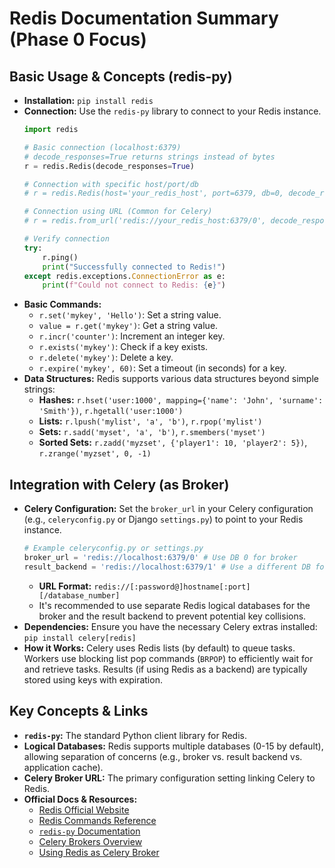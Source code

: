 # Redis Documentation Summary (Phase 0 Focus)

## Basic Usage & Concepts (redis-py)

*   **Installation:** `pip install redis`
*   **Connection:** Use the `redis-py` library to connect to your Redis instance.
    ```python
    import redis

    # Basic connection (localhost:6379)
    # decode_responses=True returns strings instead of bytes
    r = redis.Redis(decode_responses=True)

    # Connection with specific host/port/db
    # r = redis.Redis(host='your_redis_host', port=6379, db=0, decode_responses=True)

    # Connection using URL (Common for Celery)
    # r = redis.from_url('redis://your_redis_host:6379/0', decode_responses=True)

    # Verify connection
    try:
        r.ping()
        print("Successfully connected to Redis!")
    except redis.exceptions.ConnectionError as e:
        print(f"Could not connect to Redis: {e}")
    ```
*   **Basic Commands:**
    *   `r.set('mykey', 'Hello')`: Set a string value.
    *   `value = r.get('mykey')`: Get a string value.
    *   `r.incr('counter')`: Increment an integer key.
    *   `r.exists('mykey')`: Check if a key exists.
    *   `r.delete('mykey')`: Delete a key.
    *   `r.expire('mykey', 60)`: Set a timeout (in seconds) for a key.
*   **Data Structures:** Redis supports various data structures beyond simple strings:
    *   **Hashes:** `r.hset('user:1000', mapping={'name': 'John', 'surname': 'Smith'})`, `r.hgetall('user:1000')`
    *   **Lists:** `r.lpush('mylist', 'a', 'b')`, `r.rpop('mylist')`
    *   **Sets:** `r.sadd('myset', 'a', 'b')`, `r.smembers('myset')`
    *   **Sorted Sets:** `r.zadd('myzset', {'player1': 10, 'player2': 5})`, `r.zrange('myzset', 0, -1)`

## Integration with Celery (as Broker)

*   **Celery Configuration:** Set the `broker_url` in your Celery configuration (e.g., `celeryconfig.py` or Django `settings.py`) to point to your Redis instance.
    ```python
    # Example celeryconfig.py or settings.py
    broker_url = 'redis://localhost:6379/0' # Use DB 0 for broker
    result_backend = 'redis://localhost:6379/1' # Use a different DB for results
    ```
    *   **URL Format:** `redis://[:password@]hostname[:port][/database_number]`
    *   It's recommended to use separate Redis logical databases for the broker and the result backend to prevent potential key collisions.
*   **Dependencies:** Ensure you have the necessary Celery extras installed: `pip install celery[redis]`
*   **How it Works:** Celery uses Redis lists (by default) to queue tasks. Workers use blocking list pop commands (`BRPOP`) to efficiently wait for and retrieve tasks. Results (if using Redis as a backend) are typically stored using keys with expiration.

## Key Concepts & Links

*   **`redis-py`:** The standard Python client library for Redis.
*   **Logical Databases:** Redis supports multiple databases (0-15 by default), allowing separation of concerns (e.g., broker vs. result backend vs. application cache).
*   **Celery Broker URL:** The primary configuration setting linking Celery to Redis.
*   **Official Docs & Resources:**
    *   [Redis Official Website](https://redis.io/)
    *   [Redis Commands Reference](https://redis.io/commands/)
    *   [`redis-py` Documentation](https://redis-py.readthedocs.io/en/stable/)
    *   [Celery Brokers Overview](https://docs.celeryq.dev/en/stable/getting-started/backends-and-brokers/index.html)
    *   [Using Redis as Celery Broker](https://docs.celeryq.dev/en/stable/getting-started/backends-and-brokers/redis.html)